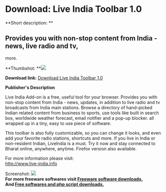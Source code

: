 # Download: Live India Toolbar 1.0

**Short description: **

## Provides you with non-stop content from India - news, live radio and tv,
more.

  
**Thumbshot: **![](http://www.freewarefiles.com/screenshot/liveindiabar_md.gif)   
  
**Download link:** [Download Live India Toolbar 1.0](http://freesoftwares.boysofts.com/Live-India-Toolbar_program_35405.html)  
  

**Publisher's Description**  
  

Live India Add-on is a free, useful tool for your browser. Provides you with
non-stop content from India - news, updates, in addition to live radio and tv
broadcasts from India main stations. Browse a directory of hand-picked Indian
related content from business to sports, use tools like built in search box,
worldwide weather forecast, email notifier and a pop-up blocker. all wrapped
up in a tiny, easy to use piece of software.

This toolbar is also fully customizable, so you can change it looks, and even
add your favorite radio stations, shortcuts and more. If you live in India or
non-resident Indian, LiveIndia is a must. Try it now and stay connected to
Bharat online, anywhere, anytime. Firefox version also available.

For more information please visit:  
http://www.live-india.info

  
  
Screenshot: ![](http://www.freewarefiles.com/screenshot/liveindiabar.gif)  
**For more freeware softwares visit [Freeware software downloads.](http://freesoftwares.boysofts.com/)**   
**And [Free softwares and php script downloads.](http://www.boysofts.com/)**

